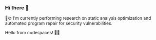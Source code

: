 ### Hi there 👋

🔬⚙️ I’m currently performing research on static analysis optimization and automated program repair for security vulnerabilities.

Hello from codespaces! 👩‍💻
